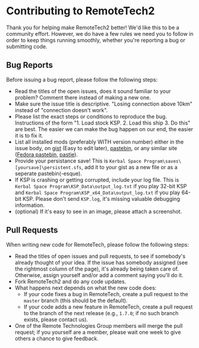 Contributing to RemoteTech2
===========

Thank you for helping make RemoteTech2 better! We'd like this to be a community effort. However, we do have a few rules we need you to follow in order to keep things running smoothly, whether you're reporting a bug or submitting code.

Bug Reports
-----------

Before issuing a bug report, please follow the following steps:
* Read the titles of the open issues, does it sound familiar to your problem? Comment there instead of making a new one.
* Make sure the issue title is descriptive. "Losing connection above 10km" instead of "connection doesn't work".
* Please list the exact steps or conditions to reproduce the bug. Instructions of the form "1. Load stock KSP. 2. Load this ship 3. Do this" are best. The easier we can make the bug happen on our end, the easier it is to fix it.
* List all installed mods (preferably WITH version number) either in the issue body, on [gist](https://gist.github.com/) (Easy to edit later), [pastebin](http://pastebin.com/), or any similar site ([Fedora pastebin](http://fpaste.org),  [pastie](http://pastie.org/)).
* Provide your persistance save! This is ```Kerbal Space Program\saves\[yoursave]\persistent.sfs```, add it to your gist as a new file or as a seperate pastebin(-esque).
* If KSP is crashing or getting corrupted, include your log file. This is ```Kerbal Space Program\KSP_Data\output_log.txt``` if you play 32-bit KSP and ```Kerbal Space Program\KSP_x64_Data\output_log.txt``` if you play 64-bit KSP. Please don't send ```KSP.log```, it's missing valuable debugging information.
* (optional) If it's easy to see in an image, please attach a screenshot.

Pull Requests
-----------

When writing new code for RemoteTech, please follow the following steps:
* Read the titles of open issues and pull requests, to see if somebody's already thought of your idea. If the issue has somebody assigned (see the rightmost column of the page), it's already being taken care of. Otherwise, assign yourself and/or add a comment saying you'll do it.
* Fork RemoteTech2 and do any code updates.
* What happens next depends on what the new code does:
    - If your code fixes a bug in RemoteTech, create a pull request to the `master` branch (this should be the default).
    - If your code adds a new feature in RemoteTech, create a pull request to the branch of the next release (e.g., `1.7.0`; if no such branch exists, please contact us).
* One of the Remote Technologies Group members will merge the pull request; if you yourself are a member, please wait one week to give others a chance to give feedback.
